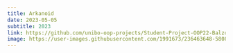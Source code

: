 ```yaml
---
title: Arkanoid
date: 2023-05-05
subtitle: 2023
link: https://github.com/unibo-oop-projects/Student-Project-OOP22-Balzoni-Castiglioni-Desiderio-Foschi-Ruggeri-arkanoid/raw/master/arkanoid-all.jar
image: https://user-images.githubusercontent.com/1991673/236463648-5808bf87-472b-4a3a-b253-19631b725ba8.png
---
```

